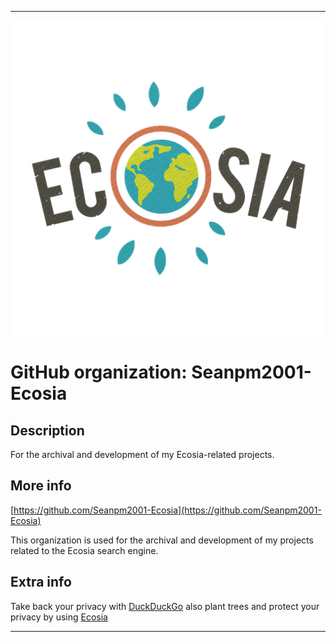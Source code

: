 
***

![Ecosia_SquareLogo.png failed to load. The file may be missing or corrupt. Check the file path for errors first.](/AdditionalInfo/2/Seanpm2001-Ecosia/Ecosia_SquareLogo.png)

# GitHub organization: Seanpm2001-Ecosia

## Description

For the archival and development of my Ecosia-related projects.

## More info

[https://github.com/Seanpm2001-Ecosia](https://github.com/Seanpm2001-Ecosia)

This organization is used for the archival and development of my projects related to the Ecosia search engine.

## Extra info

Take back your privacy with [DuckDuckGo](https://ddg.com) also plant trees and protect your privacy by using [Ecosia](https://ecosia.org/)

***
